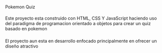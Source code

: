 #
Pokemon Quiz

#### 
Este proyecto esta construido con HTML, CSS Y JavaScript
haciendo uso del paradigma de programacion orientado a objetos para 
crear un quiz basado en pokemon

#####
El proyecto aun esta en desarrollo enfocado principalmente en ofrecer un diseño atractivo